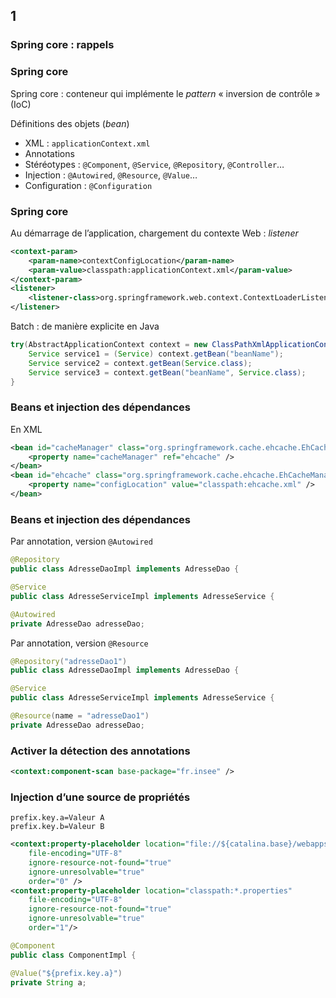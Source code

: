 <!-- .slide: data-background-image="images/spring.png" data-background-size="1200px" class="chapter" -->
## 1
### Spring core : rappels





<!-- .slide: class="slide" -->
### Spring core
Spring core : conteneur qui implémente le *pattern* «&nbsp;inversion de contrôle&nbsp;» (IoC)

Définitions des objets (*bean*)
 - XML : `applicationContext.xml`
 - Annotations
  - Stéréotypes : `@Component`, `@Service`, `@Repository`, `@Controller`…
  - Injection : `@Autowired`, `@Resource`, `@Value`…
  - Configuration : `@Configuration`





<!-- .slide: class="slide" -->
### Spring core
Au démarrage de l’application, chargement du contexte
Web : *listener*
```xml
<context-param>
    <param-name>contextConfigLocation</param-name>
    <param-value>classpath:applicationContext.xml</param-value>
</context-param>
<listener>
    <listener-class>org.springframework.web.context.ContextLoaderListener</listener-class>
</listener>
```
Batch : de manière explicite en Java
```java
try(AbstractApplicationContext context = new ClassPathXmlApplicationContext("applicationContext.xml")){
    Service service1 = (Service) context.getBean("beanName");
    Service service2 = context.getBean(Service.class);
    Service service3 = context.getBean("beanName", Service.class);
}
```





<!-- .slide: class="slide" -->
### Beans et injection des dépendances
En XML
```xml
<bean id="cacheManager" class="org.springframework.cache.ehcache.EhCacheCacheManager">
    <property name="cacheManager" ref="ehcache" />
</bean>
<bean id="ehcache" class="org.springframework.cache.ehcache.EhCacheManagerFactoryBean">
    <property name="configLocation" value="classpath:ehcache.xml" />
</bean>
```





<!-- .slide: class="slide" -->
### Beans et injection des dépendances
Par annotation, version `@Autowired`
```java
@Repository
public class AdresseDaoImpl implements AdresseDao {
```
```java
@Service
public class AdresseServiceImpl implements AdresseService {

@Autowired
private AdresseDao adresseDao;
```
Par annotation, version `@Resource`
```java
@Repository("adresseDao1")
public class AdresseDaoImpl implements AdresseDao {
```
```java
@Service
public class AdresseServiceImpl implements AdresseService {

@Resource(name = "adresseDao1")
private AdresseDao adresseDao;
```





<!-- .slide: class="slide" -->
### Activer la détection des annotations
```xml
<context:component-scan base-package="fr.insee" />
```





<!-- .slide: class="slide" -->
### Injection d’une source de propriétés
```
prefix.key.a=Valeur A
prefix.key.b=Valeur B
```

```xml
<context:property-placeholder location="file://${catalina.base}/webapps/*.properties" 
	file-encoding="UTF-8"
	ignore-resource-not-found="true"
	ignore-unresolvable="true"
	order="0" />
<context:property-placeholder location="classpath:*.properties"
	file-encoding="UTF-8"
	ignore-resource-not-found="true"
	ignore-unresolvable="true"
	order="1"/>
```

```java
@Component
public class ComponentImpl {

@Value("${prefix.key.a}")
private String a;
```
